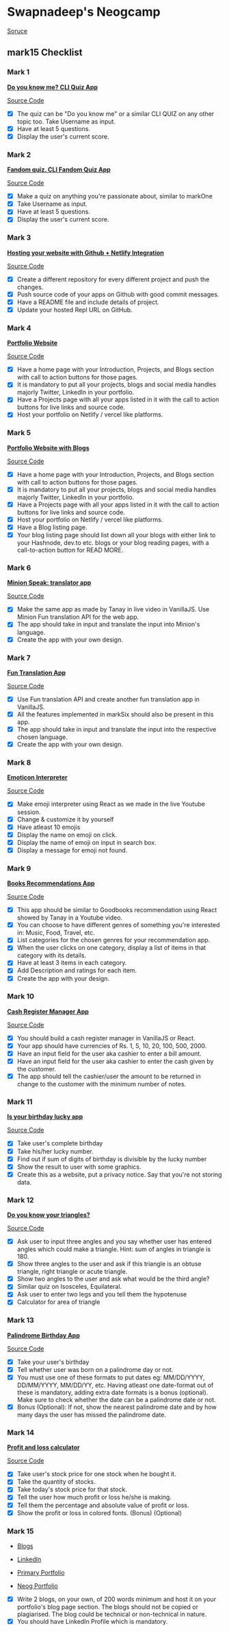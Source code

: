 # Swapnadeep's Neogcamp

[Soruce](https://neog.camp/guide/mark-15-checklist)

## mark15 Checklist

### Mark 1

[**Do you know me? CLI Quiz App**](https://replit.com/@swapnadeep/HowWellDoYouKnowMe?embed=true)

[Source Code](Mark1)

- [x] The quiz can be "Do you know me" or a similar CLI QUIZ on any other topic too. Take Username as input.
- [x] Have at least 5 questions.
- [x] Display the user's current score.

### Mark 2

[**Fandom quiz. CLI Fandom Quiz App**](https://replit.com/@swapnadeep/JavaScriptQuiz?embed=true)

[Source Code](Mark2)

- [x] Make a quiz on anything you're passionate about, similar to markOne
- [x] Take Username as input.
- [x] Have at least 5 questions.
- [x] Display the user's current score.

### Mark 3

[**Hosting your website with Github + Netlify Integration**](https://github.com/swapnadeepmohapatra/neog-camp-level-zero)

[Source Code](Mark3)

- [x] Create a different repository for every different project and push the changes.
- [x] Push source code of your apps on Github with good commit messages.
- [x] Have a README file and include details of project.
- [x] Update your hosted Repl URL on GitHub.

### Mark 4

[**Portfolio Website**](https://portfolio-v1.neog.swapnadeep.com/)

[Source Code](Mark4)

- [x] Have a home page with your Introduction, Projects, and Blogs section with call to action buttons for those pages.
- [x] It is mandatory to put all your projects, blogs and social media handles majorly Twitter, LinkedIn in your portfolio.
- [x] Have a Projects page with all your apps listed in it with the call to action buttons for live links and source code.
- [x] Host your portfolio on Netlify / vercel like platforms.

### Mark 5

[**Portfolio Website with Blogs**](https://portfolio.neog.swapnadeep.com/)

[Source Code](Mark5)

- [x] Have a home page with your Introduction, Projects, and Blogs section with call to action buttons for those pages.
- [x] It is mandatory to put all your projects, blogs and social media handles majorly Twitter, LinkedIn in your portfolio.
- [x] Have a Projects page with all your apps listed in it with the call to action buttons for live links and source code.
- [x] Host your portfolio on Netlify / vercel like platforms.
- [x] Have a Blog listing page.
- [x] Your blog listing page should list down all your blogs with either link to your Hashnode, dev.to etc. blogs or your blog reading pages, with a call-to-action button for READ MORE.

### Mark 6

[**Minion Speak: translator app**](https://mark6.neog.swapnadeep.com/)

[Source Code](Mark6)

- [x] Make the same app as made by Tanay in live video in VanillaJS. Use Minion Fun translation API for the web app.
- [x] The app should take in input and translate the input into Minion's language.
- [x] Create the app with your own design.

### Mark 7

[**Fun Translation App**](https://mark.7.neog.swapnadeep.com/)

[Source Code](Mark7)

- [x] Use Fun translation API and create another fun translation app in VanillaJS.
- [x] All the features implemented in markSix should also be present in this app.
- [x] The app should take in input and translate the input into the respective chosen language.
- [x] Create the app with your own design.

### Mark 8

[**Emoticon Interpreter**](https://mark8.neog.swapnadeep.com/)

[Source Code](Mark8)

- [x] Make emoji interpreter using React as we made in the live Youtube session.
- [x] Change & customize it by yourself
- [x] Have atleast 10 emojis
- [x] Display the name on emoji on click.
- [x] Display the name of emoji on input in search box.
- [x] Display a message for emoji not found.

### Mark 9

[**Books Recommendations App**](https://mark9.neog.swapnadeep.com/)

[Source Code](Mark9)

- [x] This app should be similar to Goodbooks recommendation using React showed by Tanay in a Youtube video.
- [x] You can choose to have different genres of something you're interested in: Music, Food, Travel, etc.
- [x] List categories for the chosen genres for your recommendation app.
- [x] When the user clicks on one category, display a list of items in that category with its details.
- [x] Have at least 3 items in each category.
- [x] Add Description and ratings for each item.
- [x] Create the app with your design.

### Mark 10

[**Cash Register Manager App**](https://mark10.neog.swapnadeep.com/)

[Source Code](Mark10)

- [x] You should build a cash register manager in VanillaJS or React.
- [x] Your app should have currencies of Rs. 1, 5, 10, 20, 100, 500, 2000.
- [x] Have an input field for the user aka cashier to enter a bill amount.
- [x] Have an input field for the user aka cashier to enter the cash given by the customer.
- [x] The app should tell the cashier/user the amount to be returned in change to the customer with the minimum number of notes.

### Mark 11

[**Is your birthday lucky app**](https://mark11.neog.swapnadeep.com/)

[Source Code](Mark11)

- [x] Take user's complete birthday
- [x] Take his/her lucky number.
- [x] Find out if sum of digits of birthday is divisible by the lucky number
- [x] Show the result to user with some graphics.
- [x] Create this as a website, put a privacy notice. Say that you're not storing data.

### Mark 12

[**Do you know your triangles?**](https://mark12.neog.swapnadeep.com/)

[Source Code](Mark12)

- [x] Ask user to input three angles and you say whether user has entered angles which could make a triangle. Hint: sum of angles in triangle is 180.
- [x] Show three angles to the user and ask if this triangle is an obtuse triangle, right triangle or acute triangle.
- [x] Show two angles to the user and ask what would be the third angle?
- [x] Similar quiz on Isosceles, Equilateral.
- [x] Ask user to enter two legs and you tell them the hypotenuse
- [x] Calculator for area of triangle

### Mark 13

[**Palindrome Birthday App**](https://mark13.neog.swapnadeep.com/)

[Source Code](Mark13)

- [x] Take your user's birthday
- [x] Tell whether user was born on a palindrome day or not.
- [x] You must use one of these formats to put dates eg: MM/DD/YYYY, DD/MM/YYYY, MM/DD/YY, etc. Having atleast one date-format out of these is mandatory, adding extra date formats is a bonus (optional). Make sure to check whether the date can be a palindrome date or not.
- [x] Bonus (Optional): If not, show the nearest palindrome date and by how many days the user has missed the palindrome date.

### Mark 14

[**Profit and loss calculator**](https://mark14.neog.swapnadeep.com/)

[Source Code](Mark14)

- [x] Take user's stock price for one stock when he bought it.
- [x] Take the quantity of stocks.
- [x] Take today's stock price for that stock.
- [x] Tell the user how much profit or loss he/she is making.
- [x] Tell them the percentage and absolute value of profit or loss.
- [x] Show the profit or loss in colored fonts. (Bonus) (Optional)

### Mark 15

- [Blogs](https://dev.to/swapnadeepmohapatra/)

- [LinkedIn](https://www.linkedin.com/in/swapnadeep-mohapatra/)

- [Primary Portfolio](https://swapnadeep.com/)

- [Neog Portfolio](https://portfolio.neog.swapnadeep.com/)

- [x] Write 2 blogs, on your own, of 200 words minimum and host it on your portfolio's blog page section. The blogs should not be copied or plagiarised. The blog could be technical or non-technical in nature.
- [x] You should have LinkedIn Profile which is mandatory.
